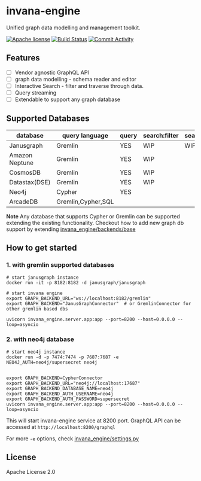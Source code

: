 # invana-engine

Unified graph data modelling and management toolkit.


[![Apache license](https://img.shields.io/badge/license-Apache-blue.svg)](https://github.com/invanalabs/invana-engine/blob/master/LICENSE) 
[![Build Status](https://travis-ci.org/invanalabs/invana-engine.svg?branch=develop)](https://travis-ci.org/invanalabs/invana-engine)
[![Commit Activity](https://img.shields.io/github/commit-activity/m/invanalabs/invana-engine)](https://github.com/invanalabs/invana-engine/commits)
<!-- [![codecov](https://codecov.io/gh/invanalabs/invana-engine/branch/develop/graph/badge.svg)](https://codecov.io/gh/invanalabs/invana-engine) -->


## Features 

- [ ] Vendor agnostic GraphQL API
- [ ] graph data modelling - schema reader and editor
- [ ] Interactive Search - filter and traverse through data.
- [ ] Query streaming 
- [ ] Extendable to support any graph database
<!-- - [ ] Support for large scale queries with Apache Spark -->
<!-- - [ ] graph data management system -->


## Supported Databases

| database 	    | query language 	| query     | search:filter | search:traversal | modelling 	|
|----------	    |----------------	|-------	|--------	    |-----------	|-----------	|
| Janusgraph    | Gremlin          	| YES     	| WIP           | WIP           |          	    |
| Amazon Neptune| Gremlin          	| YES      	| WIP     	    |           	|          	    |
| CosmosDB      | Gremlin         	| YES      	| WIP     	    |           	|          	    |
| Datastax(DSE) | Gremlin           | YES       | WIP     	    |           	|          	    |
| Neo4j         | Cypher            | YES       |               |               |          	    |
| ArcadeDB      | Gremlin,Cypher,SQL|           |               |               |          	    |

**Note** Any database that supports Cypher or Gremlin can be supported extending the 
existing functionality. Checkout how to add new graph db support by extending [invana_engine/backends/base](invana_engine/backends/base/README.md)


## How to get started

### 1. with gremlin supported databases
```
# start janusgraph instance 
docker run -it -p 8182:8182 -d janusgraph/janusgraph

# start invana engine
export GRAPH_BACKEND_URL="ws://localhost:8182/gremlin"
export GRAPH_BACKEND="JanusGraphConnector"  # or GremlinConnector for other gremlin based dbs

uvicorn invana_engine.server.app:app --port=8200 --host=0.0.0.0 --loop=asyncio
```

### 2. with neo4j database
```
# start neo4j instance 
docker run -d -p 7474:7474 -p 7687:7687 -e NEO4J_AUTH=neo4j/supersecret neo4j 


export GRAPH_BACKEND=CypherConnector
export GRAPH_BACKEND_URL="neo4j://localhost:17687"
export GRAPH_BACKEND_DATABASE_NAME=neo4j
export GRAPH_BACKEND_AUTH_USERNAME=neo4j
export GRAPH_BACKEND_AUTH_PASSWORD=supersecret
uvicorn invana_engine.server.app:app --port=8200 --host=0.0.0.0 --loop=asyncio
```

This will start invana-engine service at 8200 port. GraphQL API can be 
accessed at `http://localhost:8200/graphql`

For more `-e` options, check [invana_engine/settings.py](invana_engine/settings.py) 


## License 

Apache License 2.0
